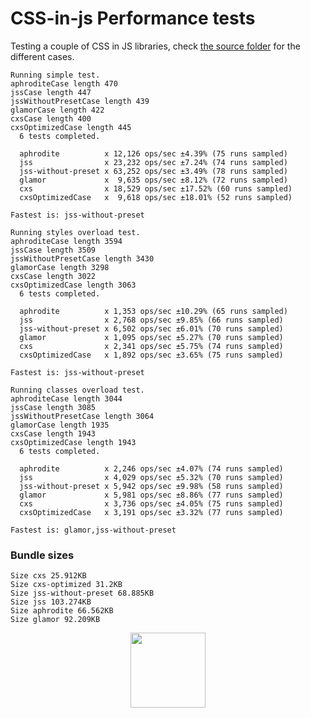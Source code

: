 # CSS-in-js Performance tests

Testing a couple of CSS in JS libraries, check [the source folder](./src/cases) for the different cases.

```
Running simple test.
aphroditeCase length 470
jssCase length 447
jssWithoutPresetCase length 439
glamorCase length 422
cxsCase length 400
cxsOptimizedCase length 445
  6 tests completed.

  aphrodite          x 12,126 ops/sec ±4.39% (75 runs sampled)
  jss                x 23,232 ops/sec ±7.24% (74 runs sampled)
  jss-without-preset x 63,252 ops/sec ±3.49% (78 runs sampled)
  glamor             x  9,635 ops/sec ±8.12% (72 runs sampled)
  cxs                x 18,529 ops/sec ±17.52% (60 runs sampled)
  cxsOptimizedCase   x  9,618 ops/sec ±18.01% (52 runs sampled)

Fastest is: jss-without-preset
```

```
Running styles overload test.
aphroditeCase length 3594
jssCase length 3509
jssWithoutPresetCase length 3430
glamorCase length 3298
cxsCase length 3022
cxsOptimizedCase length 3063
  6 tests completed.

  aphrodite          x 1,353 ops/sec ±10.29% (65 runs sampled)
  jss                x 2,768 ops/sec ±9.85% (66 runs sampled)
  jss-without-preset x 6,502 ops/sec ±6.01% (70 runs sampled)
  glamor             x 1,095 ops/sec ±5.27% (70 runs sampled)
  cxs                x 2,341 ops/sec ±5.75% (74 runs sampled)
  cxsOptimizedCase   x 1,892 ops/sec ±3.65% (75 runs sampled)

Fastest is: jss-without-preset
```

```
Running classes overload test.
aphroditeCase length 3044
jssCase length 3085
jssWithoutPresetCase length 3064
glamorCase length 1935
cxsCase length 1943
cxsOptimizedCase length 1943
  6 tests completed.

  aphrodite          x 2,246 ops/sec ±4.07% (74 runs sampled)
  jss                x 4,029 ops/sec ±5.32% (70 runs sampled)
  jss-without-preset x 5,942 ops/sec ±9.98% (58 runs sampled)
  glamor             x 5,981 ops/sec ±8.86% (77 runs sampled)
  cxs                x 3,736 ops/sec ±4.05% (75 runs sampled)
  cxsOptimizedCase   x 3,191 ops/sec ±3.32% (77 runs sampled)

Fastest is: glamor,jss-without-preset
```

### Bundle sizes

```
Size cxs 25.912KB
Size cxs-optimized 31.2KB
Size jss-without-preset 68.885KB
Size jss 103.274KB
Size aphrodite 66.562KB
Size glamor 92.209KB
```

<p align="center">
  <a href="https://hellofresh.com">
    <img width="120" src="https://www.hellofresh.de/images/hellofresh/press/HelloFresh_Logo.png">
  </a>
</p>
